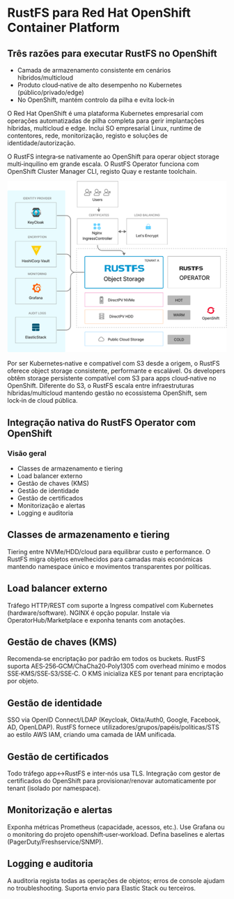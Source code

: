 # RustFS para Red Hat OpenShift Container Platform

## Três razões para executar RustFS no OpenShift

- Camada de armazenamento consistente em cenários híbridos/multicloud
- Produto cloud‑native de alto desempenho no Kubernetes (público/privado/edge)
- No OpenShift, mantém controlo da pilha e evita lock‑in

O Red Hat OpenShift é uma plataforma Kubernetes empresarial com operações automatizadas de pilha completa para gerir implantações híbridas, multicloud e edge. Inclui SO empresarial Linux, runtime de contentores, rede, monitorização, registo e soluções de identidade/autorização.

O RustFS integra‑se nativamente ao OpenShift para operar object storage multi‑inquilino em grande escala. O RustFS Operator funciona com OpenShift Cluster Manager CLI, registo Quay e restante toolchain.

![Arquitetura RustFS](images/sec1-1.png)

Por ser Kubernetes‑native e compatível com S3 desde a origem, o RustFS oferece object storage consistente, performante e escalável. Os developers obtêm storage persistente compatível com S3 para apps cloud‑native no OpenShift. Diferente do S3, o RustFS escala entre infraestruturas híbridas/multicloud mantendo gestão no ecossistema OpenShift, sem lock‑in de cloud pública.

## Integração nativa do RustFS Operator com OpenShift

### Visão geral

- Classes de armazenamento e tiering
- Load balancer externo
- Gestão de chaves (KMS)
- Gestão de identidade
- Gestão de certificados
- Monitorização e alertas
- Logging e auditoria

## Classes de armazenamento e tiering

Tiering entre NVMe/HDD/cloud para equilibrar custo e performance. O RustFS migra objetos envelhecidos para camadas mais económicas mantendo namespace único e movimentos transparentes por políticas.

## Load balancer externo

Tráfego HTTP/REST com suporte a Ingress compatível com Kubernetes (hardware/software). NGINX é opção popular. Instale via OperatorHub/Marketplace e exponha tenants com anotações.

## Gestão de chaves (KMS)

Recomenda‑se encriptação por padrão em todos os buckets. RustFS suporta AES‑256‑GCM/ChaCha20‑Poly1305 com overhead mínimo e modos SSE‑KMS/SSE‑S3/SSE‑C. O KMS inicializa KES por tenant para encriptação por objeto.

## Gestão de identidade

SSO via OpenID Connect/LDAP (Keycloak, Okta/Auth0, Google, Facebook, AD, OpenLDAP). RustFS fornece utilizadores/grupos/papéis/políticas/STS ao estilo AWS IAM, criando uma camada de IAM unificada.

## Gestão de certificados

Todo tráfego app↔RustFS e inter‑nós usa TLS. Integração com gestor de certificados do OpenShift para provisionar/renovar automaticamente por tenant (isolado por namespace).

## Monitorização e alertas

Exponha métricas Prometheus (capacidade, acessos, etc.). Use Grafana ou o monitoring do projeto openshift‑user‑workload. Defina baselines e alertas (PagerDuty/Freshservice/SNMP).

## Logging e auditoria

A auditoria regista todas as operações de objetos; erros de console ajudam no troubleshooting. Suporta envio para Elastic Stack ou terceiros.
